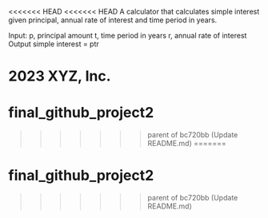 <<<<<<< HEAD
<<<<<<< HEAD
A calculator that calculates simple interest given principal, annual rate of interest and time period in years.

Input: p, principal amount t, time period in years r, annual rate of interest Output simple interest = ptr

2023 XYZ, Inc.
=======
# final_github_project2
>>>>>>> parent of bc720bb (Update README.md)
=======
# final_github_project2
>>>>>>> parent of bc720bb (Update README.md)
